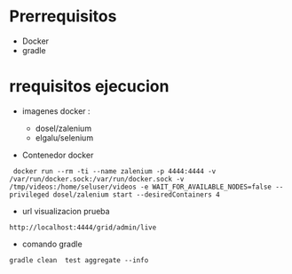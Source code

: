 # Prerrequisitos

+ Docker 
+ gradle

# rrequisitos ejecucion 
+ imagenes docker :
  + dosel/zalenium
  + elgalu/selenium 

+ Contenedor docker
```
 docker run --rm -ti --name zalenium -p 4444:4444 -v /var/run/docker.sock:/var/run/docker.sock -v /tmp/videos:/home/seluser/videos -e WAIT_FOR_AVAILABLE_NODES=false --privileged dosel/zalenium start --desiredContainers 4
```

+ url visualizacion prueba

```
http://localhost:4444/grid/admin/live
```
+ comando gradle 

```
gradle clean  test aggregate --info
```
